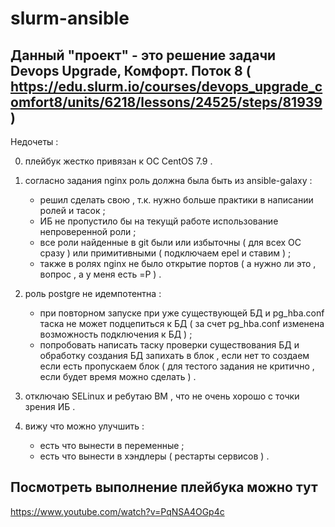 # slurm-ansible

## Данный "проект" - это решение задачи Devops Upgrade, Комфорт. Поток 8 ( https://edu.slurm.io/courses/devops_upgrade_comfort8/units/6218/lessons/24525/steps/81939 )

Недочеты :

0. плейбук жестко привязан к ОС CentOS 7.9 .

1. согласно задания nginx роль должна была быть из ansible-galaxy :
    - решил сделать свою , т.к. нужно больше практики в написании ролей и тасок ;
    - ИБ не пропустило бы на текущй работе использование непроверенной роли ;
    - все роли найденные в git были или избыточны ( для всех ОС сразу ) или примитивными ( подключаем epel и ставим ) ;
    - также в ролях nginx не было открытие портов ( а нужно ли это , вопрос , а у меня есть =P ) .

2. роль postgre не идемпотентна :
    - при повторном запуске при уже существующей БД и pg_hba.conf таска не может подцепиться к БД ( за счет pg_hba.conf изменена возможность подключения к БД ) ;
    - попробовать написать таску проверки существования БД и обработку создания БД запихать в блок , если нет то создаем если есть пропускаем блок ( для тестого задания не критично , если будет время можно сделать ) .
  
3. отключаю SELinux и ребутаю ВМ , что не очень хорошо с точки зрения ИБ .

4. вижу что можно улучшить :
   - есть что вынести в переменные ;
   - есть что вынести в хэндлеры ( рестарты сервисов ) .

## Посмотреть выполнение плейбука можно тут

https://www.youtube.com/watch?v=PqNSA4OGp4c
